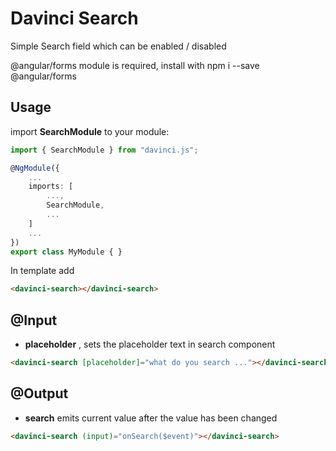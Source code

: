 # Davinci Search

Simple Search field which can be enabled / disabled

<aside class="notice">
@angular/forms module is required, install with npm i --save @angular/forms
</aside>

## Usage

import **SearchModule** to your module:

```ts
import { SearchModule } from "davinci.js";

@NgModule({
    ...
    imports: [
        ...,
        SearchModule,
        ...
    ]
    ...
})
export class MyModule { }
```

In template add

```html
<davinci-search></davinci-search>
```

## @Input

- **placeholder** , sets the placeholder text in search component

```html
<davinci-search [placeholder]="what do you search ..."></davinci-search>
```

## @Output

- **search** emits current value after the value has been changed

```html
<davinci-search (input)="onSearch($event)"></davinci-search>
```
